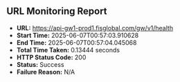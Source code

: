 ## URL Monitoring Report

- **URL:** https://api-gw1-prod1.fisglobal.com/gw/v1/health
- **Start Time:** 2025-06-07T00:57:03.910628
- **End Time:** 2025-06-07T00:57:04.045068
- **Total Time Taken:** 0.13444 seconds
- **HTTP Status Code:** 200
- **Status:** Success
- **Failure Reason:** N/A
